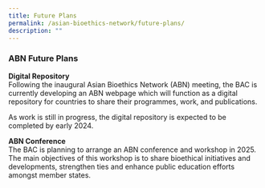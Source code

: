 ```yaml
---
title: Future Plans
permalink: /asian-bioethics-network/future-plans/
description: ""
---
```

### **ABN Future Plans**

**Digital Repository**
<br>Following the inaugural Asian Bioethics Network (ABN) meeting, the BAC is currently developing an ABN webpage which will function as a digital repository for countries to share their programmes, work, and publications. 

As work is still in progress, the digital repository is expected to be completed by early 2024. 

**ABN Conference**
<br>The BAC is planning to arrange an ABN conference and workshop in 2025. The main objectives of this workshop is to share bioethical initiatives and developments, strengthen ties and enhance public education efforts amongst member states.